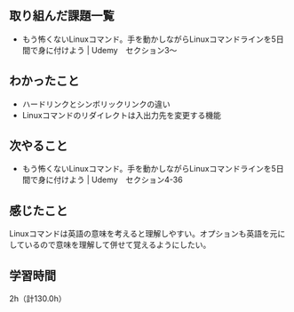 ## 取り組んだ課題一覧
- もう怖くないLinuxコマンド。手を動かしながらLinuxコマンドラインを5日間で身に付けよう | Udemy　セクション3～
  
## わかったこと
- ハードリンクとシンボリックリンクの違い
- Linuxコマンドのリダイレクトは入出力先を変更する機能

## 次やること
- もう怖くないLinuxコマンド。手を動かしながらLinuxコマンドラインを5日間で身に付けよう | Udemy　セクション4-36

## 感じたこと
Linuxコマンドは英語の意味を考えると理解しやすい。オプションも英語を元にしているので意味を理解して併せて覚えるようにしたい。

## 学習時間
2h（計130.0h）
